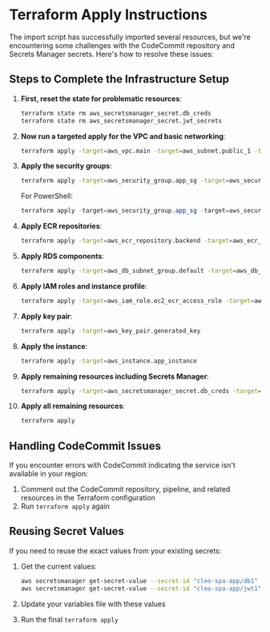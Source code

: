 # Terraform Apply Instructions

The import script has successfully imported several resources, but we're encountering some challenges with the CodeCommit repository and Secrets Manager secrets. Here's how to resolve these issues:

## Steps to Complete the Infrastructure Setup

1. **First, reset the state for problematic resources**:

   ```bash
   terraform state rm aws_secretsmanager_secret.db_creds
   terraform state rm aws_secretsmanager_secret.jwt_secrets
   ```

2. **Now run a targeted apply for the VPC and basic networking**:

   ```bash
   terraform apply -target=aws_vpc.main -target=aws_subnet.public_1 -target=aws_subnet.public_2 -target=aws_internet_gateway.gw
   ```

3. **Apply the security groups**:

   ```bash
   terraform apply -target=aws_security_group.app_sg -target=aws_security_group.rds_sg $([ "$db_publicly_accessible" = "true" ] && echo "-target=aws_security_group.rds_public_sg")
   ```

   For PowerShell:

   ```powershell
   terraform apply -target=aws_security_group.app_sg -target=aws_security_group.rds_sg $(if ($env:db_publicly_accessible -eq "true") { "-target=aws_security_group.rds_public_sg" })
   ```

4. **Apply ECR repositories**:

   ```bash
   terraform apply -target=aws_ecr_repository.backend -target=aws_ecr_repository.frontend
   ```

5. **Apply RDS components**:

   ```bash
   terraform apply -target=aws_db_subnet_group.default -target=aws_db_parameter_group.postgres_params -target=aws_db_instance.default
   ```

6. **Apply IAM roles and instance profile**:

   ```bash
   terraform apply -target=aws_iam_role.ec2_ecr_access_role -target=aws_iam_role_policy.ecr_access_policy -target=aws_iam_instance_profile.ec2_ecr_access_profile
   ```

7. **Apply key pair**:

   ```bash
   terraform apply -target=aws_key_pair.generated_key
   ```

8. **Apply the instance**:

   ```bash
   terraform apply -target=aws_instance.app_instance
   ```

9. **Apply remaining resources including Secrets Manager**:

   ```bash
   terraform apply -target=aws_secretsmanager_secret.db_creds -target=aws_secretsmanager_secret.jwt_secrets
   ```

10. **Apply all remaining resources**:
    ```bash
    terraform apply
    ```

## Handling CodeCommit Issues

If you encounter errors with CodeCommit indicating the service isn't available in your region:

1. Comment out the CodeCommit repository, pipeline, and related resources in the Terraform configuration
2. Run `terraform apply` again

## Reusing Secret Values

If you need to reuse the exact values from your existing secrets:

1. Get the current values:

   ```bash
   aws secretsmanager get-secret-value --secret-id "cleo-spa-app/db1" --query SecretString --output text
   aws secretsmanager get-secret-value --secret-id "cleo-spa-app/jwt1" --query SecretString --output text
   ```

2. Update your variables file with these values
3. Run the final `terraform apply`
